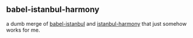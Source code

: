 ## babel-istanbul-harmony
a dumb merge of [babel-istanbul](https://github.com/ambitioninc/babel-istanbul) and [istanbul-harmony](https://github.com/fengmk2/istanbul) that just somehow works for me.
